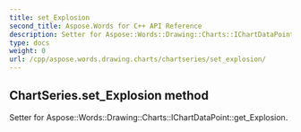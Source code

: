 ```yaml
---
title: set_Explosion
second_title: Aspose.Words for C++ API Reference
description: Setter for Aspose::Words::Drawing::Charts::IChartDataPoint::get_Explosion. 
type: docs
weight: 0
url: /cpp/aspose.words.drawing.charts/chartseries/set_explosion/
---
```

## ChartSeries.set_Explosion method


Setter for Aspose::Words::Drawing::Charts::IChartDataPoint::get_Explosion. 

